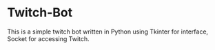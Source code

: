 # Twitch-Bot
This is a simple twitch bot written in Python using Tkinter for interface, Socket for accessing Twitch. 
